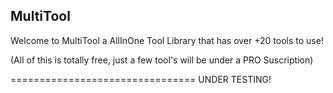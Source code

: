 ## MultiTool

Welcome to MultiTool a AllInOne Tool Library that has over +20 tools to use!

(All of this is totally free, just a few tool's will be under a PRO Suscription)

================================
UNDER TESTING!
